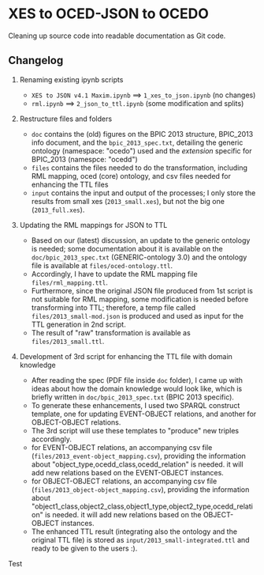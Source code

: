 # XES to OCED-JSON to OCEDO

Cleaning up source code into readable documentation as Git code.

## Changelog

1. Renaming existing ipynb scripts
    * `XES to JSON v4.1 Maxim.ipynb` ==> `1_xes_to_json.ipynb` (no changes)
    * `rml.ipynb` ==> `2_json_to_ttl.ipynb` (some modification and splits)

2. Restructure files and folders
    * `doc` contains the (old) figures on the BPIC 2013 structure, BPIC_2013 info document, and the `bpic_2013_spec.txt`, detailing the generic ontology (namespace: "ocedo") used and the _extension_ specific for BPIC_2013 (namespce: "ocedd")
    * `files` contains the files needed to do the transformation, including RML mapping, oced (core) ontology, and csv files needed for enhancing the TTL files
    * `input` contains the input and output of the processes; I only store the results from small xes (`2013_small.xes`), but not the big one (`2013_full.xes`). 
3. Updating the RML mappings for JSON to TTL
    * Based on our (latest) discussion, an update to the generic ontology is needed; some documentation about it is available on the `doc/bpic_2013_spec.txt` (GENERIC-ontology 3.0) and the ontology file is available at `files/oced-ontology.ttl`.
    * Accordingly, I have to update the RML mapping file `files/rml_mapping.ttl`.
    * Furthermore, since the original JSON file produced from 1st script is not suitable for RML mapping, some modification is needed before transforming into TTL; therefore, a temp file called `files/2013_small-mod.json` is produced and used as input for the TTL generation in 2nd script.
    * The result of "raw" transformation is available as `files/2013_small.ttl`.
4. Development of 3rd script for enhancing the TTL file with domain knowledge
    * After reading the spec (PDF file inside `doc` folder), I came up with ideas about how the domain knowledge would look like, which is briefly written in `doc/bpic_2013_spec.txt` (BPIC 2013 specific). 
    * To generate these enhancements, I used two SPARQL construct template, one for updating EVENT-OBJECT relations, and another for OBJECT-OBJECT relations.
    * The 3rd script will use these templates to "produce" new triples accordingly.  
    * for EVENT-OBJECT relations, an accompanying csv file (`files/2013_event-object_mapping.csv`), providing the information about "object_type,ocedd_class,ocedd_relation" is needed. it will add new relations based on the EVENT-OBJECT instances. 
    * for OBJECT-OBJECT relations, an accompanying csv file (`files/2013_object-object_mapping.csv`), providing the information about "object1_class,object2_class,object1_type,object2_type,ocedd_relation" is needed. it will add new relations based on the OBJECT-OBJECT instances. 
    * The enhanced TTL result (integrating also the ontology and the original TTL file) is stored as `input/2013_small-integrated.ttl` and ready to be given to the users :).


Test
